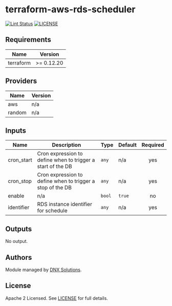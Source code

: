 # terraform-aws-rds-scheduler

[![Lint Status](https://github.com/DNXLabs/terraform-aws-rds-scheduler/workflows/Lint/badge.svg)](https://github.com/DNXLabs/terraform-aws-rds-scheduler/actions)
[![LICENSE](https://img.shields.io/github/license/DNXLabs/terraform-aws-rds-scheduler)](https://github.com/DNXLabs/terraform-aws-rds-scheduler/blob/master/LICENSE)

<!--- BEGIN_TF_DOCS --->

## Requirements

| Name | Version |
|------|---------|
| terraform | >= 0.12.20 |

## Providers

| Name | Version |
|------|---------|
| aws | n/a |
| random | n/a |

## Inputs

| Name | Description | Type | Default | Required |
|------|-------------|------|---------|:--------:|
| cron\_start | Cron expression to define when to trigger a start of the DB | `any` | n/a | yes |
| cron\_stop | Cron expression to define when to trigger a stop of the DB | `any` | n/a | yes |
| enable | n/a | `bool` | `true` | no |
| identifier | RDS instance identifier for schedule | `any` | n/a | yes |

## Outputs

No output.

<!--- END_TF_DOCS --->

## Authors

Module managed by [DNX Solutions](https://github.com/DNXLabs).

## License

Apache 2 Licensed. See [LICENSE](https://github.com/DNXLabs/terraform-aws-rds-scheduler/blob/master/LICENSE) for full details.